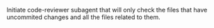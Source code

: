 Initiate code-reviewer subagent that will only check the files that have uncommited changes and all the files related to them.
